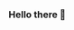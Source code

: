 ### Hello there 👋

<!--
**Yassinoko/Yassinoko** is a ✨ _special_ ✨ repository because its `README.md` (this file) appears on your GitHub profile.


- 🔭 I have worked the past few years as a business and data analyst ...
- 🌱 I’m currently learning data science with Le Wagon in Tokyo ...
- 👯 I’m looking to collaborate on data / coding and business projects...
- 💬 Ask me about about movies, video games, football and food ! You'll definitely get an answer from me ...
- 📫 How to reach me: 
        LinkedIn : https://www.linkedin.com/in/yassine-bouaine-b160a4142/
- ⚡ Fun fact: 
        My best moment is eating cookies while watching Shrek 2.
-->

